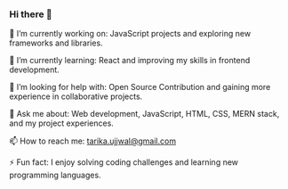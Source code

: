 ### Hi there 👋
<!-- 

**ujju2000/ujju2000** is a ✨ _special_ ✨ repository because its `README.md` (this file) appears on your GitHub profile. -->

🔭 I’m currently working on: JavaScript projects and exploring new frameworks and libraries.

🌱 I’m currently learning: React and improving my skills in frontend development.

🤔 I’m looking for help with: Open Source Contribution and gaining more experience in collaborative projects.

💬 Ask me about: Web development, JavaScript, HTML, CSS, MERN stack, and my project experiences.

📫 How to reach me: tarika.ujjwal@gmail.com

⚡ Fun fact: I enjoy solving coding challenges and learning new programming languages.


